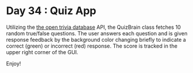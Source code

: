 # Day 34 : Quiz App 

Utilizing the [the open trivia database](https://opentdb.com) API, the QuizBrain class fetches
10 random true/false questions. The user answers each question and is given response feedback by
the background color changing briefly to indicate a correct (green) or incorrect (red) response. 
The score is tracked in the upper right corner of the GUI. 

Enjoy! 
